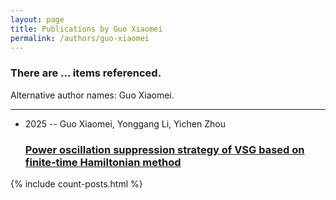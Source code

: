 ```yaml
---
layout: page
title: Publications by Guo Xiaomei
permalink: /authors/guo-xiaomei
---
```


<h3 id="number-posts">There are ... items referenced.</h3>
<p id='info-authors'>Alternative author names: Guo Xiaomei.</p>
<hr />
<ul class="post-list">
<li><span class='post-meta'>2025 -- Guo Xiaomei, Yonggang Li, Yichen Zhou</span><h3><a class='post-link' href="{{ site.baseurl }}/power-oscillation-suppression-strategy-of-vsg-based-on-finite-time-hamiltonian-method">Power oscillation suppression strategy of VSG based on finite‐time Hamiltonian method</a></h3></li>

</ul>
{% include count-posts.html %}
